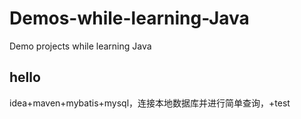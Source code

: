 # Demos-while-learning-Java
Demo projects while learning Java

## hello
idea+maven+mybatis+mysql，连接本地数据库并进行简单查询，+test
